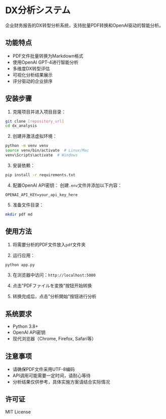 # DX分析システム

企业财务报告的DX转型分析系统，支持批量PDF转换和OpenAI驱动的智能分析。

## 功能特点

- PDF文件批量转换为Markdown格式
- 使用OpenAI GPT-4进行智能分析
- 多维度DX转型评估
- 可视化分析结果展示
- 评分驱动的企业排序

## 安装步骤

1. 克隆项目并进入项目目录：
```bash
git clone [repository_url]
cd dx_analysis
```

2. 创建并激活虚拟环境：
```bash
python -m venv venv
source venv/bin/activate  # Linux/Mac
venv\Scripts\activate  # Windows
```

3. 安装依赖：
```bash
pip install -r requirements.txt
```

4. 配置OpenAI API密钥：
创建`.env`文件并添加以下内容：
```
OPENAI_API_KEY=your_api_key_here
```

5. 准备文件目录：
```bash
mkdir pdf md
```

## 使用方法

1. 将需要分析的PDF文件放入`pdf`文件夹

2. 运行应用：
```bash
python app.py
```

3. 在浏览器中访问：`http://localhost:5000`

4. 点击"PDFファイルを変換"按钮开始转换

5. 转换完成后，点击"分析開始"按钮进行分析

## 系统要求

- Python 3.8+
- OpenAI API密钥
- 现代浏览器（Chrome, Firefox, Safari等）

## 注意事项

- 请确保PDF文件采用UTF-8编码
- API调用可能需要一定时间，请耐心等待
- 分析结果仅供参考，具体实施方案请结合实际情况

## 许可证

MIT License 